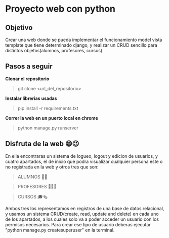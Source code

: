 # Proyecto web con python

## Objetivo
Crear una web donde se pueda implementar el funcionamiento model vista template que tiene determinado django, y realizar un CRUD sencillo para distintos objetos(alumnos, profesores, cursos)

## Pasos a seguir
**Clonar el repositorio**
> git clone <url_del_repositorio>

**Instalar librerias usadas**
> pip install -r requirements.txt

**Correr la web en un puerto local en chrome**
> python manage.py runserver


## Disfruta de la web 😁😉

En ella encontraras un sistema de logueo, logout y edicion de usuarios, y cuatro apartados, el de inicio que podra visualizar cualquier persona este o no registrada en la web y otros tres que son:

> ALUMNOS 🧑‍🎓

> PROFESORES 🧑🏻‍🏫

> CURSOS 🎓🗞

Ambos tres los representamos en registros de una base de datos relacional, y usamos un sistema CRUD(create, read, update and delete) en cada uno de los apartados, a los cuales solo va a poder acceder un usuario con los permisos necesarios. Para crear ese tipo de usuario deberas ejecutar "python manage.py createsuperuser" en la terminal.
